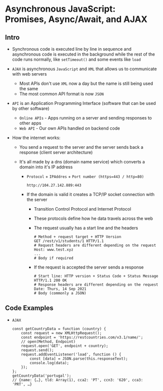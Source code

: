 # Asynchronous JavaScript: Promises, Async/Await, and AJAX

## Intro

-   Synchronous code is executed line by line in sequence and asynchronous code is executed in the background while the rest of the code runs normally, like `setTimeout()` and some events like `load`
-   `AJAX` is asynchronous `JavaScript` and `XML` that allows us to communicate with web servers
    -   Most APIs don't use `XML` now a day but the name is still being used the same
    -   The most common API format is now `JSON`
-   `API` is an Application Programming Interface (software that can be used by other software)
    -   `Online APIs` - Apps running on a server and sending responses to other apps
    -   `Web API` - Our own APIs handled on backend code
-   How the internet works:

    -   You send a request to the server and the server sends back a response (client server architecture)
    -   It's all made by a dns (domain name service) which converts a domain into it's IP address

        -   `Protocol` + `IPAddres` + `Port number (https=443 / http=80)`

            ```SHELL
            http://104.27.142.889:443
            ```

        -   If the domain is valid it creates a TCP/IP socket connection with the server

            -   Transition Control Protocol and Internet Protocol
            -   These protocols define how he data travels across the web
            -   The request usually has a start line and the headers

                ```SHELL
                # Method + request target + HTTP Version
                GET /rest/v1/students/1 HTTP/1.1
                # Request headers are different depending on the request
                Host: www.test.xyz
                ...
                # Body if required
                ```

            -   If the request is accepted the server sends a response
                ```SHELL
                # Start line: HTTP version + Status Code + Status Message
                HTTP/1.1 200 OK
                # Response headers are different depending on the request
                Date: Thurs, 14 Sep 2021
                # Body (commonly a JSON)
                ```

## Code Examples

-   `AJAX`

    ```JS
    const getCountryData = function (country) {
        const request = new XMLHttpRequest();
        const endpoint = 'https://restcountries.com/v3.1/name/';
        // open(Method, Endpoint)
        request.open('GET', endpoint + country);
        request.send();
        request.addEventListener('load', function () {
            const [data] = JSON.parse(this.responseText);
            console.log(data);
        });
    };
    getCountryData('portugal');
    // {name: {…}, tld: Array(1), cca2: 'PT', ccn3: '620', cca3: 'PRT', …}
    ```

